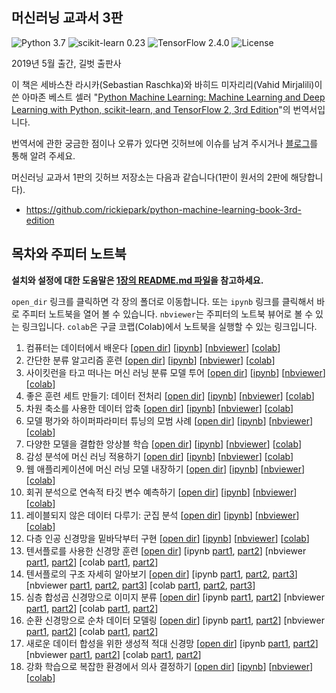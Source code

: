 ## 머신러닝 교과서 3판

![Python 3.7](https://img.shields.io/badge/Python-3.7-blue.svg?style=plastic)
![scikit-learn 0.23](https://img.shields.io/badge/scikit--learn-0.24.0-red.svg?style=plastic)
![TensorFlow 2.4.0](https://img.shields.io/badge/TensorFlow-2.4.0-orange.svg?style=plastic)
![License](https://img.shields.io/badge/Code%20License-MIT-blue.svg?style=plastic)

2019년 5월 출간, 길벗 출판사

이 책은 세바스찬 라시카(Sebastian Raschka)와 바히드 미자리리(Vahid Mirjalili)이 쓴 아마존 베스트 셀러 "[Python Machine Learning: Machine Learning and Deep Learning with Python, scikit-learn, and TensorFlow 2, 3rd Edition](https://www.amazon.com/Python-Machine-Learning-scikit-learn-TensorFlow/dp/1789955750/)"의 번역서입니다.

번역서에 관한 궁금한 점이나 오류가 있다면 깃허브에 이슈를 남겨 주시거나 [블로그](http://bit.ly/2YGxYfQ)를 통해 알려 주세요.

머신러닝 교과서 1판의 깃허브 저장소는 다음과 같습니다(1판이 원서의 2판에 해당합니다).

- https://github.com/rickiepark/python-machine-learning-book-3rd-edition

## 목차와 주피터 노트북

**설치와 설정에 대한 도움말은 [1장의 README.md 파일](ch01/README.md)을 참고하세요.**

`open_dir` 링크를 클릭하면 각 장의 폴더로 이동합니다. 또는 `ipynb` 링크를 클릭해서 바로 주피터 노트북을 열어 볼 수 있습니다. `nbviewer`는 주피터의 노트북 뷰어로 볼 수 있는 링크입니다. `colab`은 구글 코랩(Colab)에서 노트북을 실행할 수 있는 링크입니다.

1. 컴퓨터는 데이터에서 배운다 [[open dir](./ch01)] [[ipynb](./ch01/ch01.ipynb)] [[nbviewer](https://nbviewer.jupyter.org/github/rickiepark/python-machine-learning-book-3rd-edition/blob/master/ch01/ch01.ipynb)] [[colab](https://colab.research.google.com/github/rickiepark/python-machine-learning-book-3rd-edition/blob/master/ch01/ch01.ipynb)]
2. 간단한 분류 알고리즘 훈련 [[open dir](./ch02)] [[ipynb](./ch02/ch02.ipynb)] [[nbviewer](https://nbviewer.jupyter.org/github/rickiepark/python-machine-learning-book-3rd-edition/blob/master/ch02/ch02.ipynb)] [[colab](https://colab.research.google.com/github/rickiepark/python-machine-learning-book-3rd-edition/blob/master/ch02/ch02.ipynb)]
3. 사이킷런을 타고 떠나는 머신 러닝 분류 모델 투어 [[open dir](./ch03)] [[ipynb](./ch03/ch03.ipynb)] [[nbviewer](https://nbviewer.jupyter.org/github/rickiepark/python-machine-learning-book-3rd-edition/blob/master/ch03/ch03.ipynb)] [[colab](https://colab.research.google.com/github/rickiepark/python-machine-learning-book-3rd-edition/blob/master/ch03/ch03.ipynb)]
4. 좋은 훈련 세트 만들기: 데이터 전처리 [[open dir](./ch04)] [[ipynb](./ch04/ch04.ipynb)] [[nbviewer](https://nbviewer.jupyter.org/github/rickiepark/python-machine-learning-book-3rd-edition/blob/master/ch04/ch04.ipynb)] [[colab](https://colab.research.google.com/github/rickiepark/python-machine-learning-book-3rd-edition/blob/master/ch04/ch04.ipynb)]
5. 차원 축소를 사용한 데이터 압축 [[open dir](./ch05)] [[ipynb](./ch05/ch05.ipynb)] [[nbviewer](https://nbviewer.jupyter.org/github/rickiepark/python-machine-learning-book-3rd-edition/blob/master/ch05/ch05.ipynb)] [[colab](https://colab.research.google.com/github/rickiepark/python-machine-learning-book-3rd-edition/blob/master/ch05/ch05.ipynb)]
6. 모델 평가와 하이퍼파라미터 튜닝의 모범 사례 [[open dir](./ch06)] [[ipynb](./ch06/ch06.ipynb)] [[nbviewer](https://nbviewer.jupyter.org/github/rickiepark/python-machine-learning-book-3rd-edition/blob/master/ch06/ch06.ipynb)] [[colab](https://colab.research.google.com/github/rickiepark/python-machine-learning-book-3rd-edition/blob/master/ch06/ch06.ipynb)]
7. 다양한 모델을 결합한 앙상블 학습 [[open dir](./ch07)] [[ipynb](./ch07/ch07.ipynb)] [[nbviewer](https://nbviewer.jupyter.org/github/rickiepark/python-machine-learning-book-3rd-edition/blob/master/ch07/ch07.ipynb)] [[colab](https://colab.research.google.com/github/rickiepark/python-machine-learning-book-3rd-edition/blob/master/ch07/ch07.ipynb)]
8. 감성 분석에 머신 러닝 적용하기 [[open dir](./ch08)] [[ipynb](./ch08/ch08.ipynb)] [[nbviewer](https://nbviewer.jupyter.org/github/rickiepark/python-machine-learning-book-3rd-edition/blob/master/ch08/ch08.ipynb)] [[colab](https://colab.research.google.com/github/rickiepark/python-machine-learning-book-3rd-edition/blob/master/ch08/ch08.ipynb)]
9. 웹 애플리케이션에 머신 러닝 모델 내장하기 [[open dir](./ch09)] [[ipynb](./ch09/ch09.ipynb)] [[nbviewer](https://nbviewer.jupyter.org/github/rickiepark/python-machine-learning-book-3rd-edition/blob/master/ch09/ch09.ipynb)] [[colab](https://colab.research.google.com/github/rickiepark/python-machine-learning-book-3rd-edition/blob/master/ch09/ch09.ipynb)]
10. 회귀 분석으로 연속적 타깃 변수 예측하기 [[open dir](./ch10)] [[ipynb](./ch10/ch10.ipynb)] [[nbviewer](https://nbviewer.jupyter.org/github/rickiepark/python-machine-learning-book-3rd-edition/blob/master/ch10/ch10.ipynb)] [[colab](https://colab.research.google.com/github/rickiepark/python-machine-learning-book-3rd-edition/blob/master/ch10/ch10.ipynb)]
11. 레이블되지 않은 데이터 다루기: 군집 분석 [[open dir](./ch11)] [[ipynb](./ch11/ch11.ipynb)] [[nbviewer](https://nbviewer.jupyter.org/github/rickiepark/python-machine-learning-book-3rd-edition/blob/master/ch11/ch11.ipynb)] [[colab](https://colab.research.google.com/github/rickiepark/python-machine-learning-book-3rd-edition/blob/master/ch11/ch11.ipynb)]
12. 다층 인공 신경망을 밑바닥부터 구현 [[open dir](./ch12)] [[ipynb](./ch12/ch12.ipynb)] [[nbviewer](https://nbviewer.jupyter.org/github/rickiepark/python-machine-learning-book-3rd-edition/blob/master/ch12/ch12.ipynb)] [[colab](https://colab.research.google.com/github/rickiepark/python-machine-learning-book-3rd-edition/blob/master/ch12/ch12.ipynb)]
13. 텐서플로를 사용한 신경망 훈련 [[open dir](./ch13)] [ipynb [part1](./ch13/ch13_part1.ipynb), [part2](./ch13/ch13_part2.ipynb)] [nbviewer [part1](https://nbviewer.jupyter.org/github/rickiepark/python-machine-learning-book-3rd-edition/blob/master/ch13/ch13_part1.ipynb), [part2](https://nbviewer.jupyter.org/github/rickiepark/python-machine-learning-book-3rd-edition/blob/master/ch13/ch13_part2.ipynb)] [colab [part1](https://colab.research.google.com/github/rickiepark/python-machine-learning-book-3rd-edition/blob/master/ch13/ch13_part1.ipynb), [part2](https://colab.research.google.com/github/rickiepark/python-machine-learning-book-3rd-edition/blob/master/ch13/ch13_part2.ipynb)]
14. 텐서플로의 구조 자세히 알아보기 [[open dir](./ch14)] [ipynb [part1](./ch14/ch14_part1.ipynb), [part2](./ch14/ch14_part2.ipynb), [part3](./ch14/ch14_part3.ipynb)]
[nbviewer [part1](https://nbviewer.jupyter.org/github/rickiepark/python-machine-learning-book-3rd-edition/blob/master/ch14/ch14_part1.ipynb), [part2](https://nbviewer.jupyter.org/github/rickiepark/python-machine-learning-book-3rd-edition/blob/master/ch14/ch14_part2.ipynb), [part3](https://nbviewer.jupyter.org/github/rickiepark/python-machine-learning-book-3rd-edition/blob/master/ch14/ch14_part3.ipynb)]
[colab [part1](https://colab.research.google.com/github/rickiepark/python-machine-learning-book-3rd-edition/blob/master/ch14/ch14_part1.ipynb), [part2](https://colab.research.google.com/github/rickiepark/python-machine-learning-book-3rd-edition/blob/master/ch14/ch14_part2.ipynb), [part3](https://colab.research.google.com/github/rickiepark/python-machine-learning-book-3rd-edition/blob/master/ch14/ch14_part3.ipynb)]
15. 심층 합성곱 신경망으로 이미지 분류 [[open dir](./ch15)] [ipynb [part1](./ch15/ch15_part1.ipynb), [part2](./ch15/ch15_part2.ipynb)]
[nbviewer [part1](https://nbviewer.jupyter.org/github/rickiepark/python-machine-learning-book-3rd-edition/blob/master/ch15/ch15_part1.ipynb), [part2](https://nbviewer.jupyter.org/github/rickiepark/python-machine-learning-book-3rd-edition/blob/master/ch15/ch15_part2.ipynb)]
[colab [part1](https://colab.research.google.com/github/rickiepark/python-machine-learning-book-3rd-edition/blob/master/ch15/ch15_part1.ipynb), [part2](https://colab.research.google.com/github/rickiepark/python-machine-learning-book-3rd-edition/blob/master/ch15/ch15_part2.ipynb)]
16. 순환 신경망으로 순차 데이터 모델링 [[open dir](./ch16)] [ipynb [part1](./ch16/ch16_part1.ipynb), [part2](./ch16/ch16_part2.ipynb)]
[nbviewer [part1](https://nbviewer.jupyter.org/github/rickiepark/python-machine-learning-book-3rd-edition/blob/master/ch16/ch16_part1.ipynb), [part2](https://nbviewer.jupyter.org/github/rickiepark/python-machine-learning-book-3rd-edition/blob/master/ch16/ch16_part2.ipynb)]
[colab [part1](https://colab.research.google.com/github/rickiepark/python-machine-learning-book-3rd-edition/blob/master/ch16/ch16_part1.ipynb), [part2](https://colab.research.google.com/github/rickiepark/python-machine-learning-book-3rd-edition/blob/master/ch16/ch16_part2.ipynb)]
17. 새로운 데이터 합성을 위한 생성적 적대 신경망 [[open dir](./ch17)] [ipynb [part1](./ch17/ch17_part1.ipynb), [part2](./ch17/ch17_part2.ipynb)]
[nbviewer [part1](https://nbviewer.jupyter.org/github/rickiepark/python-machine-learning-book-3rd-edition/blob/master/ch17/ch17_part1.ipynb), [part2](https://nbviewer.jupyter.org/github/rickiepark/python-machine-learning-book-3rd-edition/blob/master/ch17/ch17_part2.ipynb)]
[colab [part1](https://colab.research.google.com/github/rickiepark/python-machine-learning-book-3rd-edition/blob/master/ch17/ch17_part1.ipynb), [part2](https://colab.research.google.com/github/rickiepark/python-machine-learning-book-3rd-edition/blob/master/ch17/ch17_part2.ipynb)]
18. 강화 학습으로 복잡한 환경에서 의사 결정하기 [[open dir](./ch18)] [[ipynb](./ch18/ch18.ipynb)] [[nbviewer](https://nbviewer.jupyter.org/github/rickiepark/python-machine-learning-book-3rd-edition/blob/master/ch18/ch18.ipynb)] [[colab](https://colab.research.google.com/github/rickiepark/python-machine-learning-book-3rd-edition/blob/master/ch18/ch18.ipynb)]
